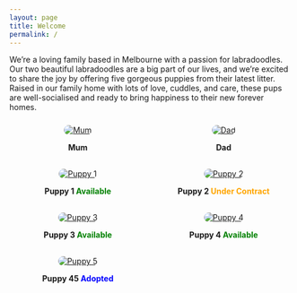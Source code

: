 ```yaml
---
layout: page
title: Welcome
permalink: /
---
```


We’re a loving family based in Melbourne with a passion for labradoodles. Our two beautiful labradoodles are a big part of our lives, and we’re excited to share the joy by offering five gorgeous puppies from their latest litter. Raised in our family home with lots of love, cuddles, and care, these pups are well-socialised and ready to bring happiness to their new forever homes.

<style>
.gallery {
  display: grid;
  grid-template-columns: repeat(auto-fit, minmax(200px, 1fr));
  gap: 16px;
  margin-top: 24px;
}
.gallery-item {
  text-align: center;
}
.gallery-item img {
  max-width: 100%;
  height: auto;
  border-radius: 12px;
}
</style>

<div class="gallery">
  <div class="gallery-item">
    <a href="/mum">
    <img src="https://media.istockphoto.com/id/1309897630/photo/cobberdog-pup-on-white.webp?s=2048x2048&w=is&k=20&c=xe90m_8JPR2YknwN2MGK94ZDt1LOms6l9_QXZUKHOdU=" alt="Mum"></a>
    <p><strong>Mum</strong></p>
  </div>
  <div class="gallery-item">
  <a href="/dad">
    <img src="https://media.istockphoto.com/id/174938595/photo/goldendoddle-puppy-laying-in-grass.webp?s=2048x2048&w=is&k=20&c=ydsisiZc1wiK14Xd0Q7Qm_v2RtkSbnEEP4QdOAR0MCc=" alt="Dad"></a>
    <p><strong>Dad</strong></p>
  </div>

  <div class="gallery-item">
  <a href="/puppy_1">
    <img src="https://cdn.pixabay.com/photo/2017/06/25/20/53/puppy-2441961_960_720.jpg" alt="Puppy 1"></a>
    <p><strong>Puppy 1 <span style="color:green;">Available</span> </strong></p>
  </div>

  <div class="gallery-item">
  <a href="/puppy_2">
    <img src="https://cdn.pixabay.com/photo/2017/06/25/20/53/puppy-2441961_960_720.jpg" alt="Puppy 2"></a>
    <p><strong>Puppy 2 <span style="color:orange;">Under Contract</span> </strong></p>
  </div>

  <div class="gallery-item">
  <a href="/puppy_3">
    <img src="https://cdn.pixabay.com/photo/2017/06/25/20/53/puppy-2441961_960_720.jpg" alt="Puppy 3"></a>
    <p><strong>Puppy 3 <span style="color:green;">Available</span> </strong></p>
  </div>


  <div class="gallery-item">
    <a href="/puppy_4">
    <img src="https://cdn.pixabay.com/photo/2017/06/25/20/53/puppy-2441961_960_720.jpg" alt="Puppy 4"></a>
    <p><strong>Puppy 4 <span style="color:green;">Available</span> </strong></p>
  </div> 

  <div class="gallery-item">
  <a href="/puppy_5">
    <img src="https://cdn.pixabay.com/photo/2017/06/25/20/53/puppy-2441961_960_720.jpg" alt="Puppy 5"></a>
    <p><strong>Puppy 45 <span style="color:blue;">Adopted</span> </strong></p>
  </div>

</div>
